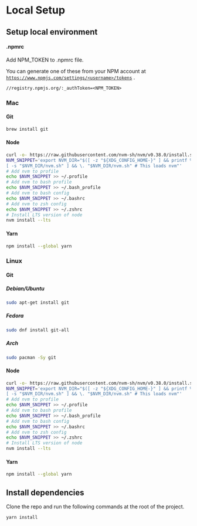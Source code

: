 # Local Setup

## Setup local environment

#### **.npmrc**

Add NPM_TOKEN to .npmrc file.

You can generate one of these from your NPM account at [`https://www.npmjs.com/settings/<username>/tokens`](https://www.npmjs.com/settings/<username>/tokens) .

```
//registry.npmjs.org/:_authToken=<NPM_TOKEN>
```

### Mac

#### Git

```bash
brew install git
```

#### Node

```bash
curl -o- https://raw.githubusercontent.com/nvm-sh/nvm/v0.38.0/install.sh | bash
NVM_SNIPPET='export NVM_DIR="$([ -z "${XDG_CONFIG_HOME-}" ] && printf %s "${HOME}/.nvm" || printf %s "${XDG_CONFIG_HOME}/nvm")"
[ -s "$NVM_DIR/nvm.sh" ] && \. "$NVM_DIR/nvm.sh" # This loads nvm"'
# Add nvm to profile
echo $NVM_SNIPPET >> ~/.profile
# Add nvm to bash profile
echo $NVM_SNIPPET >> ~/.bash_profile
# Add nvm to bash config
echo $NVM_SNIPPET >> ~/.bashrc
# Add nvm to zsh config
echo $NVM_SNIPPET >> ~/.zshrc
# Install LTS version of node
nvm install --lts
```

#### Yarn

```bash
npm install --global yarn
```

### Linux

#### Git

##### Debian/Ubuntu

```bash
sudo apt-get install git
```

##### Fedora

```bash
sudo dnf install git-all
```

##### Arch

```bash
sudo pacman -Sy git
```

#### Node

```bash
curl -o- https://raw.githubusercontent.com/nvm-sh/nvm/v0.38.0/install.sh | bash
NVM_SNIPPET='export NVM_DIR="$([ -z "${XDG_CONFIG_HOME-}" ] && printf %s "${HOME}/.nvm" || printf %s "${XDG_CONFIG_HOME}/nvm")"
[ -s "$NVM_DIR/nvm.sh" ] && \. "$NVM_DIR/nvm.sh" # This loads nvm"'
# Add nvm to profile
echo $NVM_SNIPPET >> ~/.profile
# Add nvm to bash profile
echo $NVM_SNIPPET >> ~/.bash_profile
# Add nvm to bash config
echo $NVM_SNIPPET >> ~/.bashrc
# Add nvm to zsh config
echo $NVM_SNIPPET >> ~/.zshrc
# Install LTS version of node
nvm install --lts
```

#### Yarn

```bash
npm install --global yarn
```

## Install dependencies

Clone the repo and run the following commands at the root of the project.

```shell
yarn install
```
